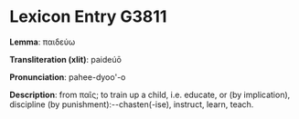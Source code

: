 # Lexicon Entry G3811

**Lemma**: παιδεύω

**Transliteration (xlit)**: paideúō

**Pronunciation**: pahee-dyoo'-o

**Description**:
from παῖς; to train up a child, i.e. educate, or (by implication), discipline (by punishment):--chasten(-ise), instruct, learn, teach.
